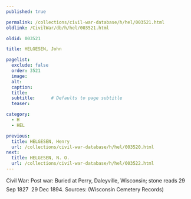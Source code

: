 ```yaml
---
published: true

permalink: /collections/civil-war-database/h/hel/003521.html
oldlink: /CivilWar/db/h/hel/003521.html

oldid: 003521

title: HELGESEN, John

pagelist:
  exclude: false
  order: 3521
  image: 
  alt:
  caption:
  title:
  subtitle:      # Defaults to page subtitle
  teaser:

category: 
  - H 
  - HEL

previous:
  title: HELGESEN, Henry
  url: /collections/civil-war-database/h/hel/003520.html  
next:
  title: HELGESEN, N. O.
  url: /collections/civil-war-database/h/hel/003522.html   
---
```

Civil War: Post war: Buried at Perry, Daleyville, Wisconsin; stone reads &#147;29 Sep 1827 &#150; 29 Dec 1894&#148;. Sources: (Wisconsin Cemetery Records&#148;)